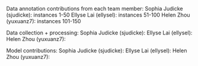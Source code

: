 Data annotation contributions from each team member:
Sophia Judicke (sjudicke): instances 1-50
Ellyse Lai (ellysel): instances 51-100
Helen Zhou (yuxuanz7): instances 101-150

Data collection + processing:
Sophia Judicke (sjudicke):
Ellyse Lai (ellysel):
Helen Zhou (yuxuanz7):

Model contributions:
Sophia Judicke (sjudicke):
Ellyse Lai (ellysel):
Helen Zhou (yuxuanz7):